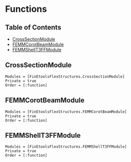 # Functions

## Table of Contents

- [CrossSectionModule](#CrossSectionModule)
- [FEMMCorotBeamModule](#FEMMCorotBeamModule)
- [FEMMShellT3FFModule](#FEMMShellT3FFModule)


## <a name="CrossSectionModule"></a>CrossSectionModule

```@autodocs
Modules = [FinEtoolsFlexStructures.CrossSectionModule]
Private = true
Order = [:function]
```

## <a name="FEMMCorotBeamModule"></a>FEMMCorotBeamModule

```@autodocs
Modules = [FinEtoolsFlexStructures.FEMMCorotBeamModule]
Private = true
Order = [:function]
```

## <a name="FEMMShellT3FFModule"></a>FEMMShellT3FFModule

```@autodocs
Modules = [FinEtoolsFlexStructures.FEMMShellT3FFModule]
Private = true
Order = [:function]
```